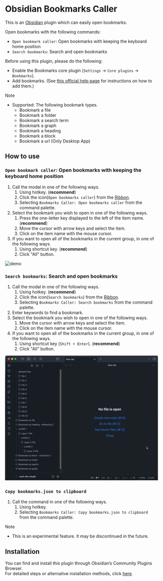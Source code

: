 # Obsidian Bookmarks Caller

This is an [Obsidian](https://obsidian.md/) plugin which can easily open bookmarks.

Open bookmarks with the following commands:

- `Open bookmark caller`: Open bookmarks with keeping the keyboard home position
- `Search bookmarks`: Search and open bookmarks

Before using this plugin, please do the following:

- Enable the Bookmarks core plugin (`Settings` → `Core plugins` → `Bookmarks`).
- Add bookmarks. (See [this official help page](https://help.obsidian.md/Plugins/Bookmarks) for instructions on how to add them.)

> [!NOTE]
>
> - Supported: The following bookmark types.
>   - Bookmark a file
>   - Bookmark a folder
>   - Bookmark a search term
>   - Bookmark a graph
>   - Bookmark a heading
>   - Bookmark a block
>   - Bookmark a url (Only Desktop App)

## How to use

### `Open bookmark caller`: Open bookmarks with keeping the keyboard home position

1. Call the modal in one of the following ways.
    1. Using hotkey. (**recommend**)
    1. Click the icon(`Open bookmarks caller`) from the [Ribbon](https://help.obsidian.md/User+interface/Ribbon).
    1. Selecting `Bookmarks Caller: Open bookmarks caller` from the command palette.
1. Select the bookmark you wish to open in one of the following ways.
    1. Press the one-letter key displayed to the left of the item name. (**recommend**)
    1. Move the cursor with arrow keys and select the item.
    1. Click on the item name with the mouse cursor.
1. If you want to open all of the bookmarks in the current group, in one of the following ways.
    1. Using shortcut key. (**recommend**)
    1. Click "All" button.

![demo](https://raw.githubusercontent.com/namikaze-40p/obsidian-bookmarks-caller/main/demo/open-bookmarks.gif)

### `Search bookmarks`: Search and open bookmarks

1. Call the modal in one of the following ways.
    1. Using hotkey. (**recommend**)
    1. Click the icon(`Search bookmarks`) from the [Ribbon](https://help.obsidian.md/User+interface/Ribbon).
    1. Selecting `Bookmarks Caller: Search bookmarks` from the command palette.
1. Enter keywords to find a bookmark.
1. Select the bookmark you wish to open in one of the following ways.
    1. Move the cursor with arrow keys and select the item.
    1. Click on the item name with the mouse cursor.
1. If you want to open all of the bookmarks in the current group, in one of the following ways.
    1. Using shortcut key (`Shift + Enter`). (**recommend**)
    1. Click "All" button.

![demo](https://raw.githubusercontent.com/namikaze-40p/obsidian-bookmarks-caller/main/demo/ver-0.5.0/search-bookmarks.gif)

### `Copy bookmarks.json to clipboard`

1. Call the command in one of the following ways.
    1. Using hotkey.
    1. Selecting `Bookmarks Caller: Copy bookmarks.json to clipboard` from the command palette.

> [!NOTE]
>
> - This is an experimental feature. It may be discontinued in the future.

## Installation

You can find and install this plugin through Obsidian’s Community Plugins Browser.  
For detailed steps or alternative installation methods, click [here](https://github.com/namikaze-40p/obsidian-bookmarks-caller/blob/main/docs/installation.md).
